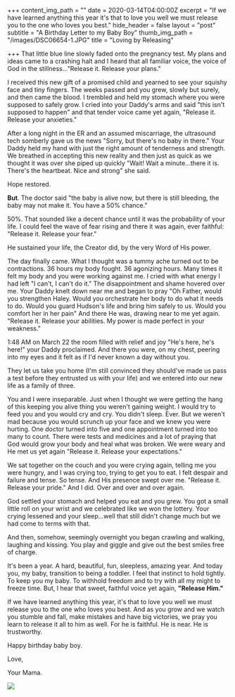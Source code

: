 +++
content_img_path = ""
date = 2020-03-14T04:00:00Z
excerpt = "If we have learned anything this year it's that to love you well we must release you to the one who loves you best."
hide_header = false
layout = "post"
subtitle = "A Birthday Letter to my Baby Boy"
thumb_img_path = "/images/DSC06654-1.JPG"
title = "Loving by Releasing"

+++
That little blue line slowly faded onto the pregnancy test. My plans and ideas came to a crashing halt and I heard that all familiar voice, the voice of God in the stillness..."Release it. Release your plans."

I received this new gift of a promised child and yearned to see your squishy face and tiny fingers. The weeks passed and you grew, slowly but surely, and then came the blood. I trembled and held my stomach where you were supposed to safely grow. I cried into your Daddy's arms and said "this isn't supposed to happen" and that tender voice came yet again, "Release it. Release your anxieties."

After a long night in the ER and an assumed miscarriage, the ultrasound tech somberly gave us the news "Sorry, but there's no baby in there." Your Daddy held my hand with just the right amount of tenderness and strength. We breathed in accepting this new reality and then just as quick as we thought it was over she piped up quickly "Wait! Wait a minute...there it is. There's the heartbeat. Nice and strong" she said.

Hope restored.

**But**. The doctor said "the baby is alive now, but there is still bleeding, the baby may not make it. You have a 50% chance."

50%. That sounded like a decent chance until it was the probability of your life. I could feel the wave of fear rising and there it was again, ever faithful: "Release it. Release your fear."

He sustained your life, the Creator did, by the very Word of His power.

The day finally came. What I thought was a tummy ache turned out to be contractions. 36 hours my body fought. 36 agonizing hours. Many times it felt my body and you were working against me. I cried with what energy I had left "I can't, I can't do it." The disappointment and shame hovered over me. Your Daddy knelt down near me and began to pray "Oh Father, would you strengthen Haley. Would you orchestrate her body to do what it needs to do. Would you guard Hudson's life and bring him safely to us. Would you comfort her in her pain" And there He was, drawing near to me yet again. "Release it. Release your abilities. My power is made perfect in your weakness."

1:48 AM on March 22 the room filled with relief and joy "He's here, he's here!" your Daddy proclaimed. And there you were, on my chest, peering into my eyes and it felt as if I'd never known a day without you.

They let us take you home (I'm still convinced they should've made us pass a test before they entrusted us with your life) and we entered into our new life as a family of three.

You and I were inseparable. Just when I thought we were getting the hang of this keeping you alive thing you weren't gaining weight. I would try to feed you and you would cry and cry. You didn't sleep. Ever. But we weren't mad because you would scrunch up your face and we knew you were hurting. One doctor turned into five and one appointment turned into too many to count. There were tests and medicines and a lot of praying that God would grow your body and heal what was broken. We were weary and He met us yet again "Release it. Release your expectations."

We sat together on the couch and you were crying again, telling me you were hungry, and I was crying too, trying to get you to eat. I felt despair and failure and tense. So tense. And His presence swept over me. "Release it. Release your pride." And I did. Over and over and over again.

God settled your stomach and helped you eat and you grew. You got a small little roll on your wrist and we celebrated like we won the lottery. Your crying lessened and your sleep...well that still didn't change much but we had come to terms with that.

And then, somehow, seemingly overnight you began crawling and walking, laughing and kissing. You play and giggle and give out the best smiles free of charge.

It's been a year. A hard, beautiful, fun, sleepless, amazing year. And today you, my baby, transition to being a toddler. I feel that instinct to hold tightly. To keep you my baby. To withhold freedom and to try with all my might to freeze time. But, I hear that sweet, faithful voice yet again, **"Release Him."**

If we have learned anything this year, it's that to love you well we must release you to the one who loves you best. And as you grow and we watch you stumble and fall, make mistakes and have big victories, we pray you learn to release it all to him as well. For he is faithful. He is near. He is trustworthy.

Happy birthday baby boy.

Love,

Your Mama.

![](/images/DSC06654-1.JPG)